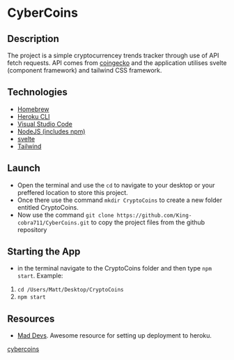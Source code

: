 # CyberCoins

## Description

The project is a simple cryptocurrencey trends tracker through use of API fetch requests. API comes from [coingecko](https://www.coingecko.com/) and the application utilises svelte (component framework) and tailwind CSS framework.

## Technologies

- [Homebrew](https://brew.sh/)
- [Heroku CLI](https://devcenter.heroku.com/articles/heroku-cli)
- [Visual Studio Code](https://code.visualstudio.com/)
- [NodeJS (includes npm)](https://nodejs.org/en/)
- [svelte](https://svelte.dev/)
- [Tailwind](https://tailwindcss.com/)

## Launch

- Open the terminal and use the `cd` to navigate to your desktop or your preffered location to store this project.
- Once there use the command `mkdir CryptoCoins` to create a new folder entitled CryptoCoins.
- Now use the command `git clone https://github.com/King-cobra711/CyberCoins.git` to copy the project files from the github repository

## Starting the App

- in the terminal navigate to the CryptoCoins folder and then type `npm start`. Example:

1. `cd /Users/Matt/Desktop/CryptoCoins`
2. `npm start`

## Resources

- [Mad Devs](https://dev.to/maddevs/how-to-deploy-a-project-on-heroku-3naf). Awesome resource for setting up deployment to heroku.

[cybercoins](https://cybercoins.herokuapp.com/)
